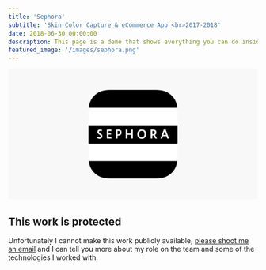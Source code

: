 ```yaml
---
title: 'Sephora'
subtitle: 'Skin Color Capture & eCommerce App <br>2017-2018'
date: 2018-06-30 00:00:00
description: This page is a demo that shows everything you can do inside portfolio and blog posts.
featured_image: '/images/sephora.png'
---
```


![](/images/sephora.png)

## This work is protected

Unfortunately I cannot make this work publicly available, [please shoot me an email](mailto:me@phillfarrugia.com?subject=[Sephora]) and I can tell you more about my role on the team and some of the technologies I worked with.
